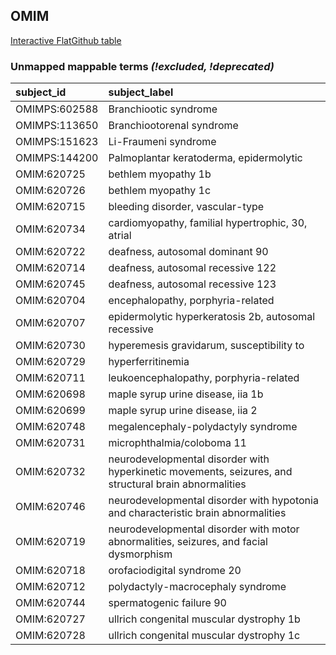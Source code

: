 ## OMIM
[Interactive FlatGithub table](https://flatgithub.com/monarch-initiative/mondo-ingest?filename=src/ontology/reports/omim_mapping_status.tsv)

### Unmapped mappable terms _(!excluded, !deprecated)_
| subject_id    | subject_label                                                                                         |
|:--------------|:------------------------------------------------------------------------------------------------------|
| OMIMPS:602588 | Branchiootic syndrome                                                                                 |
| OMIMPS:113650 | Branchiootorenal syndrome                                                                             |
| OMIMPS:151623 | Li-Fraumeni syndrome                                                                                  |
| OMIMPS:144200 | Palmoplantar keratoderma, epidermolytic                                                               |
| OMIM:620725   | bethlem myopathy 1b                                                                                   |
| OMIM:620726   | bethlem myopathy 1c                                                                                   |
| OMIM:620715   | bleeding disorder, vascular-type                                                                      |
| OMIM:620734   | cardiomyopathy, familial hypertrophic, 30, atrial                                                     |
| OMIM:620722   | deafness, autosomal dominant 90                                                                       |
| OMIM:620714   | deafness, autosomal recessive 122                                                                     |
| OMIM:620745   | deafness, autosomal recessive 123                                                                     |
| OMIM:620704   | encephalopathy, porphyria-related                                                                     |
| OMIM:620707   | epidermolytic hyperkeratosis 2b, autosomal recessive                                                  |
| OMIM:620730   | hyperemesis gravidarum, susceptibility to                                                             |
| OMIM:620729   | hyperferritinemia                                                                                     |
| OMIM:620711   | leukoencephalopathy, porphyria-related                                                                |
| OMIM:620698   | maple syrup urine disease,  iia 1b                                                                    |
| OMIM:620699   | maple syrup urine disease,  iia 2                                                                     |
| OMIM:620748   | megalencephaly-polydactyly syndrome                                                                   |
| OMIM:620731   | microphthalmia/coloboma 11                                                                            |
| OMIM:620732   | neurodevelopmental disorder with hyperkinetic movements, seizures, and structural brain abnormalities |
| OMIM:620746   | neurodevelopmental disorder with hypotonia and characteristic brain abnormalities                     |
| OMIM:620719   | neurodevelopmental disorder with motor abnormalities, seizures, and facial dysmorphism                |
| OMIM:620718   | orofaciodigital syndrome 20                                                                           |
| OMIM:620712   | polydactyly-macrocephaly syndrome                                                                     |
| OMIM:620744   | spermatogenic failure 90                                                                              |
| OMIM:620727   | ullrich congenital muscular dystrophy 1b                                                              |
| OMIM:620728   | ullrich congenital muscular dystrophy 1c                                                              |